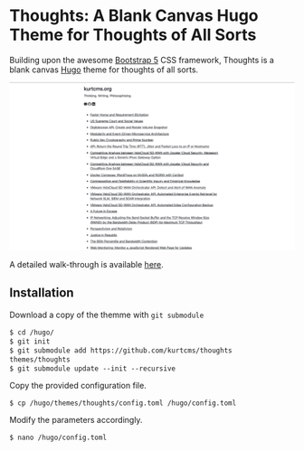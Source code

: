 # Thoughts: A Blank Canvas Hugo Theme for Thoughts of All Sorts

Building upon the awesome [Bootstrap 5](https://github.com/twbs/bootstrap) CSS framework, Thoughts is a blank canvas [Hugo](https://github.com/gohugoio/hugo) theme for thoughts of all sorts.

<kbd>![Thoughts: A Blank Canvas Hugo Theme for Thoughts of All Sorts](https://github.com/kurtcms/thoughts/blob/master/screenshot.png)</kbd>

A detailed walk-through is available [here](https://kurtcms.org/from-wordpress-to-hugo/).

## Installation

Download a copy of the themme with `git submodule`

```shell
$ cd /hugo/
$ git init
$ git submodule add https://github.com/kurtcms/thoughts themes/thoughts
$ git submodule update --init --recursive
```

Copy the provided configuration file.

```shell
$ cp /hugo/themes/thoughts/config.toml /hugo/config.toml
```

Modify the parameters accordingly.

```shell
$ nano /hugo/config.toml
```